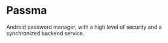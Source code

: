# Passma
Android password manager, with a high level of security and a synchronized backend service.
